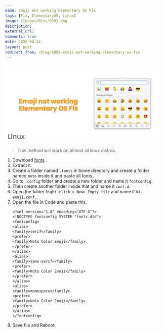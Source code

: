 ```yaml
---
name: Emoji not working Elementary OS Fix
tags: [Fix, ElementaryOS, Linux]
image: /Images/Bies/9992.png
description:
external_url:
comments: true
date: 2020-04-14
layout: post
redirect_from: /blog/9992-emoji-not-working-elementary-os-fix
---
```


![alt text](/Images/Bies/9992.png "1")
> This method will work on almost all linux distros.


1. Download [fonts](https://noto-website-2.storage.googleapis.com/pkgs/Noto-hinted.zip) .
2. Extract it.
3. Create a folder named `.fonts` in home directory and create a folder named `noto` inside it and paste all fonts.
4. Go to `.config` folder and create a new folder and name it `fontconfig`.
5. Then create another folder inside that and name it `conf.d`.
6. Open the folder `Right click > New> Empty file` and name it `01-emoji.conf`.
7. Open the file in Code and paste this.
    ```
    <?xml version="1.0" encoding="UTF-8"?>
    <!DOCTYPE fontconfig SYSTEM "fonts.dtd">
    <fontconfig>
    <alias>
    <family>serif</family>
    <prefer>
    <family>Noto Color Emoji</family>
    </prefer>
    </alias>
    <alias>
    <family>sans-serif</family>
    <prefer>
    <family>Noto Color Emoji</family>
    </prefer>
    </alias>
    <alias>
    <family>monospace</family>
    <prefer>
    <family>Noto Color Emoji</family>
    </prefer>
    </alias>
    </fontconfig>
    ```
8. Save file and Reboot.